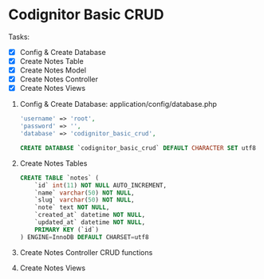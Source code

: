 # Codignitor Basic CRUD

Tasks:

- [x] Config & Create Database
- [x] Create Notes Table
- [x] Create Notes Model
- [x] Create Notes Controller
- [x] Create Notes Views

1. Config & Create Database: application/config/database.php

	```php
	'username' => 'root',
	'password' => '',
	'database' => 'codignitor_basic_crud',
	```

	```sql
	CREATE DATABASE `codignitor_basic_crud` DEFAULT CHARACTER SET utf8 COLLATE utf8_general_ci;
	```

2. Create Notes Tables

	```sql
	CREATE TABLE `notes` (
		`id` int(11) NOT NULL AUTO_INCREMENT,
		`name` varchar(50) NOT NULL,
		`slug` varchar(50) NOT NULL,
		`note` text NOT NULL,
		`created_at` datetime NOT NULL,
		`updated_at` datetime NOT NULL,
		PRIMARY KEY (`id`)
	) ENGINE=InnoDB DEFAULT CHARSET=utf8
	```

3. Create Notes Controller
	CRUD functions

4. Create Notes Views
